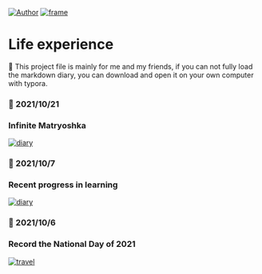 [![Author](https://img.shields.io/badge/Author-ChuanyangChen-red.svg "Author")](https://github.com/Ulrich2003 "Author")
[![frame](https://img.shields.io/badge/frame-markdown-green.svg "frame")](https://github.com/Ulrich2003 "frame")

# Life experience

📝 This project file is mainly for me and my friends, if you can not fully load the markdown diary, you can download and open it on your own computer with typora.

### 📅 2021/10/21
### Infinite Matryoshka
[![diary](https://img.shields.io/badge/diary-ClickToEnter-yellow.svg "diary")](https://ulrich2003.github.io/mylife/InfiniteMatryoshka2021_10_21.html "diary")

### 📅 2021/10/7
### Recent progress in learning
[![diary](https://img.shields.io/badge/diary-ClickToEnter-yellow.svg "diary")](https://ulrich2003.github.io/mylife/Recentprogressinlearning2021107.html "diary")

### 📅 2021/10/6
### Record the National Day of 2021
[![travel](https://img.shields.io/badge/travel-ClickToEnter-blue.svg "travel")](https://ulrich2003.github.io/mylife/RecordtheNationalDayof2021.html "travel")
